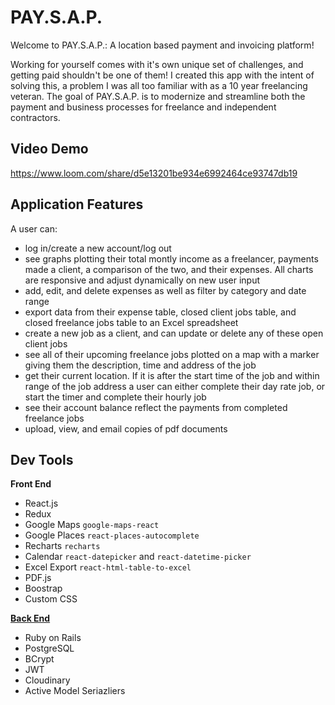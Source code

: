 # PAY.S.A.P.

Welcome to PAY.S.A.P.: A location based payment and invoicing platform!

Working for yourself comes with it's own unique set of challenges, and getting paid shouldn't be one of them! I created this app with the intent of solving this, a problem I was all too familiar with as a 10 year freelancing veteran. The goal of PAY.S.A.P. is to modernize and streamline both the payment and business processes for freelance and independent contractors.

## Video Demo
https://www.loom.com/share/d5e13201be934e6992464ce93747db19

## Application Features

A user can: 

* log in/create a new account/log out
* see graphs plotting their total montly income as a freelancer, payments made a client, a comparison of the two, and their expenses. All charts are responsive and adjust dynamically on new user input
* add, edit, and delete expenses as well as filter by category and date range
* export data from their expense table, closed client jobs table, and closed freelance jobs table to an Excel spreadsheet
* create a new job as a client, and can update or delete any of these open client jobs
* see all of their upcoming freelance jobs plotted on a map with a marker giving them the description, time and address of the job
* get their current location. If it is after the start time of the job and within range of the job address a user can either complete their day rate job, or start the timer and complete their hourly job
* see their account balance reflect the payments from completed freelance jobs 
* upload, view, and email copies of pdf documents

## Dev Tools

**Front End**
* React.js
* Redux
* Google Maps `google-maps-react`
* Google Places `react-places-autocomplete`
* Recharts `recharts`
* Calendar `react-datepicker` and `react-datetime-picker`
* Excel Export `react-html-table-to-excel`
* PDF.js
* Boostrap
* Custom CSS

[**Back End**](https://github.com/rachaelghorbani/paysap-backend)
* Ruby on Rails
* PostgreSQL
* BCrypt
* JWT
* Cloudinary
* Active Model Seriazliers



